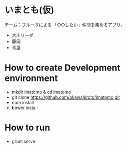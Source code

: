 # いまとも(仮)

チーム：ブルー３による 「○○したい」仲間を集めるアプリ。

* 大川リーダ
* 藤岡
* 青屋

# How to create Development environment

* mkdir imatomo & cd imatomo  
* git clone https://github.com/okawahiroto/imatomo.git  
* npm install
* bower install

# How to run

* grunt serve
